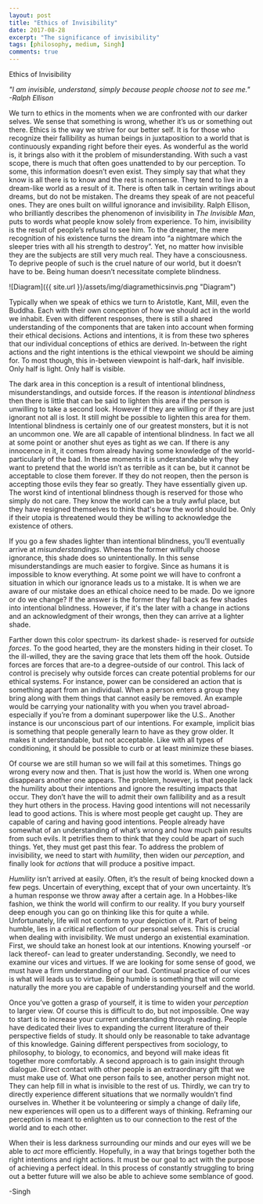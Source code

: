 ```yaml
---
layout: post
title: "Ethics of Invisibility"
date: 2017-08-28
excerpt: "The significance of invisibility"
tags: [philosophy, medium, Singh]
comments: true
---
```


Ethics of Invisibility


*"I am invisible, understand, simply 
because people choose not to see me."  
-Ralph Ellison*  
  

We turn to ethics in the moments when we are confronted with our darker selves.  We sense that something is wrong, whether it’s us or something out there.  Ethics is the way we strive for our better self.  It is for those who recognize their fallibility as human beings in juxtaposition to a world that is continuously expanding right before their eyes.  As wonderful as the world is, it brings also with it the problem of misunderstanding.  With such a vast scope, there is much that often goes unattended to by our perception.  To some, this information doesn’t even exist.  They simply say that what they know is all there is to know and the rest is nonsense.  They tend to live in a dream-like world as a result of it.  There is often talk in certain writings about dreams, but do not be mistaken.  The dreams they speak of are not peaceful ones.  They are ones built on willful ignorance and invisibility.  Ralph Ellison, who brilliantly describes the phenomenon of invisibility in *The Invisible Man*, puts to words what people know solely from experience.  To him, invisibility is the result of people’s refusal to see him.  To the dreamer, the mere recognition of his existence turns the dream into “a nightmare which the sleeper tries with all his strength to destroy”.  Yet, no matter how invisible they are the subjects are still very much real.  They have a consciousness.  To deprive people of such is the cruel nature of our world, but it doesn’t have to be.  Being human doesn’t necessitate complete blindness.

![Diagram]({{ site.url }}/assets/img/diagramethicsinvis.png "Diagram")  

Typically when we speak of ethics we turn to Aristotle, Kant, Mill, even the Buddha.  Each with their own conception of how we should act in the world we inhabit.  Even with different responses, there is still a shared understanding of the components that are taken into account when forming their ethical decisions.  Actions and intentions, it is from these two spheres that our individual conceptions of ethics are derived.  In-between the right actions and the right intentions is the ethical viewpoint we should be aiming for.  To most though, this in-between viewpoint is half-dark, half invisible.  Only half is light.  Only half is visible.  
  
The dark area in this conception is a result of intentional blindness, misunderstandings, and outside forces.  If the reason is *intentional blindness* then there is little that can be said to lighten this area if the person is unwilling to take a second look.  However if they are willing or if they are just ignorant not all is lost.  It still might be possible to lighten this area for them.  Intentional blindness is certainly one of our greatest monsters, but it is not an uncommon one.  We are all capable of intentional blindness.  In fact we all at some point or another shut eyes as tight as we can.  If there is any innocence in it, it comes from already having some knowledge of the world- particularly of the bad.  In these moments it is understandable why they want to pretend that the world isn’t as terrible as it can be, but it cannot be acceptable to close them forever.  If they do not reopen, then the person is accepting those evils they fear so greatly.  They have essentially given up.  The worst kind of intentional blindness though is reserved for those who simply do not care.  They know the world can be a truly awful place, but they have resigned themselves to think that's how the world should be.  Only if their utopia is threatened would they be willing to acknowledge the existence of others.  
 
If you go a few shades lighter than intentional blindness, you’ll eventually arrive at *misunderstandings*.  Whereas the former willfully choose ignorance, this shade does so unintentionally.  In this sense misunderstandings are much easier to forgive.  Since as humans it is impossible to know everything.  At some point we will have to confront a situation in which our ignorance leads us to a mistake.  It is when we are aware of our mistake does an ethical choice need to be made.  Do we ignore or do we change?  If the answer is the former they fall back as few shades into intentional blindness.  However, if it's the later with a change in actions and an acknowledgment of their wrongs, then they can arrive at a lighter shade.  

Farther down this color spectrum- its darkest shade- is reserved for *outside forces*.  To the good hearted, they are the monsters hiding in their closet.  To the ill-willed, they are the saving grace that lets them off the hook.  Outside forces are forces that are-to a degree-outside of our control.  This lack of control is precisely why outside forces can create potential problems for our ethical systems.  For instance, power can be considered an action that is something apart from an individual.  When a person enters a group they bring along with them things that cannot easily be removed.  An example would be carrying your nationality with you when you travel abroad- especially if you’re from a dominant superpower like the U.S..  Another instance is our unconscious part of our intentions.  For example, implicit bias is something that people generally learn to have as they grow older.  It makes it understandable, but not acceptable.  Like with all types of conditioning, it should be possible to curb or at least minimize these biases.  

Of course we are still human so we will fail at this sometimes.  Things go wrong every now and then.  That is just how the world is.  When one wrong disappears another one appears.  The problem, however, is that people lack the humility about their intentions and ignore the resulting impacts that occur.  They don’t have the will to admit their own fallibility and as a result they hurt others in the process.  Having good intentions will not necessarily lead to good actions.  This is where most people get caught up.  They are capable of caring and having good intentions.  People already have somewhat of an understanding of what’s wrong and how much pain results from such evils.  It petrifies them to think that they could be apart of such things.  Yet, they must get past this fear.  To address the problem of invisibility, we need to start with *humility*, then widen our *perception*, and finally look for *actions* that will produce a positive impact.  

*Humility* isn’t arrived at easily.  Often, it’s the result of being knocked down a few pegs.  Uncertain of everything, except that of your own uncertainty.  It’s a human response we throw away after a certain age.  In a Hobbes-like fashion, we think the world will confirm to our reality.  If you bury yourself deep enough you can go on thinking like this for quite a while.  Unfortunately, life will not conform to your depiction of it.  Part of being humble, lies in a critical reflection of our personal selves.  This is crucial when dealing with invisibility.   We must undergo an existential examination.  First, we should take an honest look at our intentions.  Knowing yourself -or lack thereof- can lead to greater understanding.   Secondly, we need to examine our vices and virtues.  If we are looking for some sense of good, we must have a firm understanding of our bad.  Continual practice of our vices is what will leads us to virtue.  Being humble is something that will come naturally the more you are capable of understanding yourself and the world.  

Once you’ve gotten a grasp of yourself, it is time to widen your *perception* to larger view.  Of course this is difficult to do, but not impossible.  One way to start is to increase your current understanding through reading.  People have dedicated their lives to expanding the current literature of their perspective fields of study.  It should only be reasonable to take advantage of this knowledge.  Gaining different perspectives from sociology, to philosophy, to biology, to economics, and beyond will make ideas fit together more comfortably.  A second approach is to gain insight through dialogue.  Direct contact with other people is an extraordinary gift that we must make use of.  What one person fails to see, another person might not.  They can help fill in what is invisible to the rest of us.  Thirdly, we can try to directly experience different situations that we normally wouldn’t find ourselves in.  Whether it be volunteering or simply a change of daily life, new experiences will open us to a different ways of thinking.  Reframing our perception is meant to enlighten us to our connection to the rest of the world and to each other.  

When their is less darkness surrounding our minds and our eyes will we be able to *act* more efficiently.  Hopefully, in a way that brings together both the right intentions and right actions.  It must be our goal to act with the purpose of achieving a perfect ideal.  In this process of constantly struggling to bring out a better future will we also be able to achieve some semblance of good.  
	
-Singh
